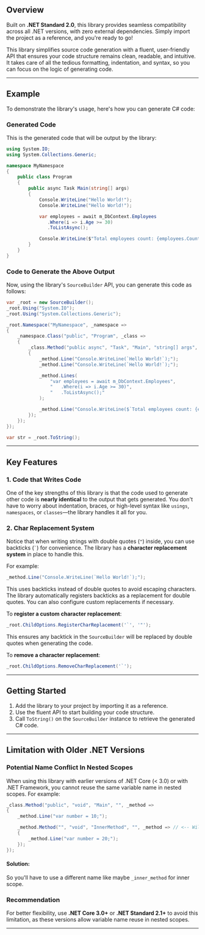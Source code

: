 ## Overview

Built on **.NET Standard 2.0**, this library provides seamless compatibility across all .NET versions, with zero external dependencies. Simply import the project as a reference, and you're ready to go!

This library simplifies source code generation with a fluent, user-friendly API that ensures your code structure remains clean, readable, and intuitive. It takes care of all the tedious formatting, indentation, and syntax, so you can focus on the logic of generating code.

---

## Example

To demonstrate the library's usage, here's how you can generate C# code:

### **Generated Code**

This is the generated code that will be output by the library:

```csharp
using System.IO;
using System.Collections.Generic;

namespace MyNamespace
{
    public class Program
    {
        public async Task Main(string[] args)
        {
            Console.WriteLine("Hello World!");
            Console.WriteLine("Hello World!");

            var employees = await m_DbContext.Employees
               .Where(i => i.Age >= 30)
               .ToListAsync();

            Console.WriteLine($"Total employees count: {employees.Count}");
        }
    }
}
```

### **Code to Generate the Above Output**

Now, using the library's `SourceBuilder` API, you can generate this code as follows:

```csharp
var _root = new SourceBuilder();
_root.Using("System.IO");
_root.Using("System.Collections.Generic");

_root.Namespace("MyNamespace", _namespace =>
{
    _namespace.Class("public", "Program", _class =>
    {
        _class.Method("public async", "Task", "Main", "string[] args", _method =>
        {
            _method.Line("Console.WriteLine(`Hello World!`);");
            _method.Line("Console.WriteLine(`Hello World!`);");

            _method.Lines(
                "var employees = await m_DbContext.Employees",
                "   .Where(i => i.Age >= 30)",
                "   .ToListAsync();"
            );

            _method.Line("Console.WriteLine($`Total employees count: {employees.Count}`);");
        });
    });
});

var str = _root.ToString();
```

---

## Key Features

### **1. Code that Writes Code**

One of the key strengths of this library is that the code used to generate other code is **nearly identical** to the output that gets generated. You don't have to worry about indentation, braces, or high-level syntax like `usings`, `namespaces`, or `classes`—the library handles it all for you.

### **2. Char Replacement System**

Notice that when writing strings with double quotes (`"`) inside, you can use backticks (`` ` ``) for convenience. The library has a **character replacement system** in place to handle this.

For example:
```csharp
_method.Line("Console.WriteLine(`Hello World!`);");
```

This uses backticks instead of double quotes to avoid escaping characters. The library automatically registers backticks as a replacement for double quotes. You can also configure custom replacements if necessary.

To **register a custom character replacement**:
```csharp
_root.ChildOptions.RegisterCharReplacement('`', '"');
```

This ensures any backtick in the `SourceBuilder` will be replaced by double quotes when generating the code.

To **remove a character replacement**:
```csharp
_root.ChildOptions.RemoveCharReplacement('`');
```

---

## Getting Started

1. Add the library to your project by importing it as a reference.
2. Use the fluent API to start building your code structure.
3. Call `ToString()` on the `SourceBuilder` instance to retrieve the generated C# code.

---

## Limitation with Older .NET Versions

### **Potential Name Conflict In Nested Scopes**

When using this library with earlier versions of .NET Core (< 3.0) or with .NET Framework, you cannot reuse the same variable name in nested scopes. For example:

```csharp
_class.Method("public", "void", "Main", "", _method =>
{
    _method.Line("var number = 10;");

    _method.Method("", "void", "InnerMethod", "", _method => // <-- Will give `A local or parameter named '_method' cannot be declared in this scope because that name is used in an enclosing local scope to define a local or parameter` syntax error.
    {
        _method.Line("var number = 20;");
    });
});
```

#### **Solution:**

So you'll have to use a different name like maybe `_inner_method` for inner scope.

### **Recommendation**

For better flexibility, use **.NET Core 3.0+** or **.NET Standard 2.1+** to avoid this limitation, as these versions allow variable name reuse in nested scopes.

---
